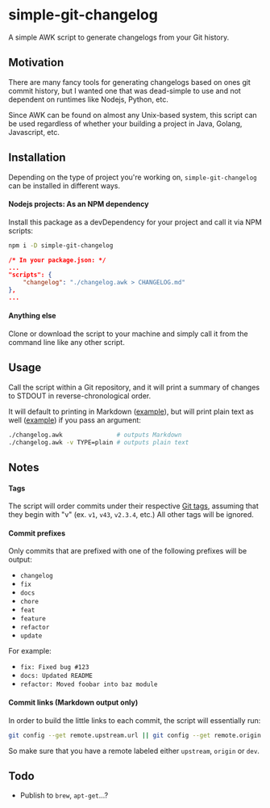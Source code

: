# simple-git-changelog

A simple AWK script to generate changelogs from your Git history.

## Motivation

There are many fancy tools for generating changelogs based on ones git commit history, but I wanted one that was dead-simple to use and not dependent on runtimes like Nodejs, Python, etc.

Since AWK can be found on almost any Unix-based system, this script can be used regardless of whether your building a project in Java, Golang, Javascript, etc.

## Installation

Depending on the type of project you're working on, `simple-git-changelog` can be installed in different ways.

#### Nodejs projects: As an NPM dependency

Install this package as a devDependency for your project and call it via NPM scripts:
```sh
npm i -D simple-git-changelog
```

```json
/* In your package.json: */
...
"scripts": {
    "changelog": "./changelog.awk > CHANGELOG.md"
},
...
```

#### Anything else

Clone or download the script to your machine and simply call it from the command line like any other script.

## Usage

Call the script within a Git repository, and it will print a summary of changes to STDOUT in reverse-chronological order.

It will default to printing in Markdown ([example](CHANGELOG.md)), but will print plain text as well ([example](CHANGELOG)) if you pass an argument:
```sh
./changelog.awk               # outputs Markdown
./changelog.awk -v TYPE=plain # outputs plain text
```

## Notes

#### Tags
The script will order commits under their respective [Git tags](https://git-scm.com/docs/git-tag), assuming that they begin with "v" (ex. `v1`, `v43`, `v2.3.4`, etc.) All other tags will be ignored.

#### Commit prefixes
Only commits that are prefixed with one of the following prefixes will be output:
- `changelog`
- `fix`
- `docs`
- `chore`
- `feat`
- `feature`
- `refactor`
- `update`

For example:
- `fix: Fixed bug #123`
- `docs: Updated README`
- `refactor: Moved foobar into baz module`

#### Commit links (Markdown output only)
In order to build the little links to each commit, the script will essentially run:
```sh
git config --get remote.upstream.url || git config --get remote.origin.url || git config --get remote.dev.url
```
So make sure that you have a remote labeled either `upstream`, `origin` or `dev`.


## Todo
- Publish to `brew`, `apt-get`...?
